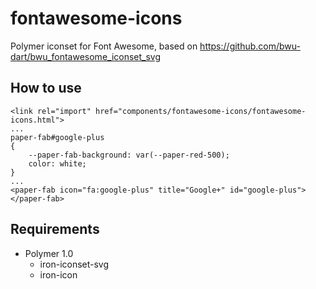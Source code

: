# fontawesome-icons
Polymer iconset for Font Awesome, based on https://github.com/bwu-dart/bwu_fontawesome_iconset_svg

## How to use
```
<link rel="import" href="components/fontawesome-icons/fontawesome-icons.html">
...
paper-fab#google-plus
{
	--paper-fab-background: var(--paper-red-500);
	color: white;
}
...
<paper-fab icon="fa:google-plus" title="Google+" id="google-plus"></paper-fab>
```

## Requirements
- Polymer 1.0
  - iron-iconset-svg
  - iron-icon
